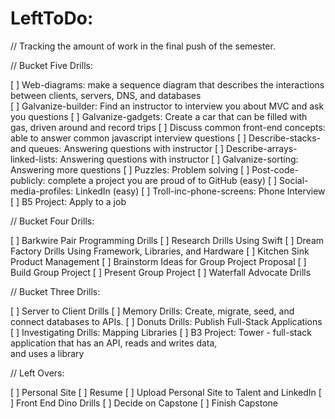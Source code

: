 # LeftToDo:

// Tracking the amount of work in the final push of the semester.



// Bucket Five Drills:

[ ] Web-diagrams: make a sequence diagram that describes the interactions between                         clients, servers, DNS, and databases  
[ ] Galvanize-builder: Find an instructor to interview you about MVC and ask you                               questions
[ ] Galvanize-gadgets: Create a car that can be filled with gas, driven around and                             record trips
[ ] Discuss common front-end concepts: able to answer common javascript interview                                              questions
[ ] Describe-stacks-and queues: Answering questions with instructor
[ ] Describe-arrays-linked-lists: Answering questions with instructor
[ ] Galvanize-sorting: Answering more questions
[ ] Puzzles: Problem solving
[ ] Post-code-publicly: complete a project you are proud of to GitHub (easy)
[ ] Social-media-profiles: LinkedIn (easy)
[ ] Troll-inc-phone-screens: Phone Interview
[ ] B5 Project: Apply to a job



// Bucket Four Drills:

[ ] Barkwire Pair Programming Drills
[ ] Research Drills Using Swift
[ ] Dream Factory Drills Using Framework, Libraries, and Hardware
[ ] Kitchen Sink Product Management
[ ] Brainstorm Ideas for Group Project Proposal
[ ] Build Group Project
[ ] Present Group Project
[ ] Waterfall Advocate Drills




// Bucket Three Drills:

[ ] Server to Client Drills
[ ] Memory Drills: Create, migrate, seed, and connect databases to APIs.
[ ] Donuts Drills: Publish Full-Stack Applications
[ ] Investigating Drills: Mapping Libraries
[ ] B3 Project: Tower - full-stack application that has an API, 
    reads and writes data,      
    and uses a library




// Left Overs:

[ ] Personal Site
[ ] Resume
[ ] Upload Personal Site to Talent and LinkedIn
[ ] Front End Dino Drills
[ ] Decide on Capstone
[ ] Finish Capstone
